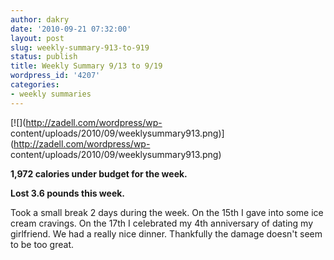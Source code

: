```yaml
---
author: dakry
date: '2010-09-21 07:32:00'
layout: post
slug: weekly-summary-913-to-919
status: publish
title: Weekly Summary 9/13 to 9/19
wordpress_id: '4207'
categories:
- weekly summaries
---
```


[![](http://zadell.com/wordpress/wp-
content/uploads/2010/09/weeklysummary913.png)](http://zadell.com/wordpress/wp-
content/uploads/2010/09/weeklysummary913.png)

**1,972 calories under budget for the week.**

  

**Lost 3.6 pounds this week.**

Took a small break 2 days during the week. On the 15th I gave into some ice
cream cravings. On the 17th I celebrated my 4th anniversary of dating my
girlfriend. We had a really nice dinner. Thankfully the damage doesn't seem to
be too great.

